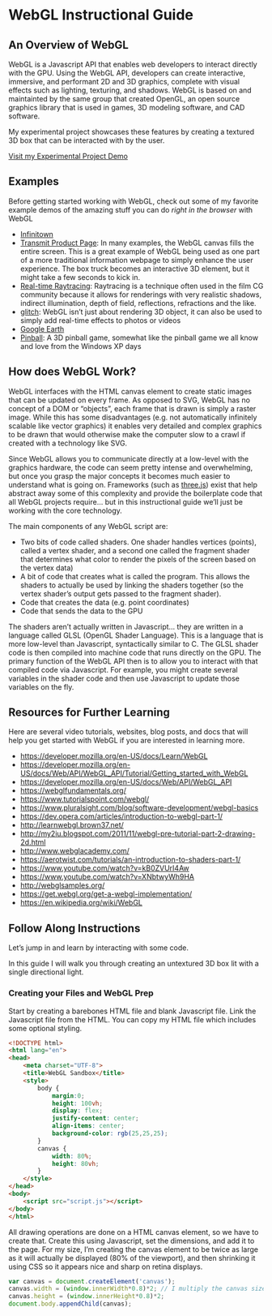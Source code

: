 # WebGL Instructional Guide

## An Overview of WebGL

WebGL is a Javascript API that enables web developers to interact directly with the GPU. Using the WebGL API, developers can create interactive, immersive, and performant 2D and 3D graphics, complete with visual effects such as lighting, texturing, and shadows. WebGL is based on and maintainted by the same group that created OpenGL, an open source graphics library that is used in games, 3D modeling software, and CAD software.

My experimental project showcases these features by creating a textured 3D box that can be interacted with by the user.

[Visit my Experimental Project Demo](https://albrechtnate.github.io/Web3PRO3-WebGL/sandbox.html)

## Examples

Before getting started working with WebGL, check out some of my favorite example demos of the amazing stuff you can do *right in the browser* with WebGL
- [Infinitown](https://demos.littleworkshop.fr/infinitown)
- [Transmit Product Page](https://panic.com/transmit/): In many examples, the WebGL canvas fills the entire screen. This is a great example of WebGL being used as one part of a more traditional information webpage to simply enhance the user experience. The box truck becomes an interactive 3D element, but it might take a few seconds to kick in.
- [Real-time Raytracing](http://madebyevan.com/webgl-path-tracing/): Raytracing is a technique often used in the film CG community because it allows for renderings with very realistic shadows, indirect illumination, depth of field, reflections, refractions and the like.
- [glitch](http://ykob.github.io/sketch-threejs/sketch/glitch.html): WebGL isn’t just about rendering 3D object, it can also be used to simply add real-time effects to photos or videos
- [Google Earth](https://earth.google.com/web/@40.7410605,-73.9896986,64.9268077a,777.25097507d,35y,0h,45t,0r/data=ClYaVBJMCiUweDg5YzI1OWEzZjcxYzFmNjc6MHhkZTJhNjEyNWVkNzA0OTI2Gb_tCRLbXkRAIWj5yzhXf1LAKhFGbGF0aXJvbiBCdWlsZGluZxgCIAEoAigC)
- [Pinball](http://letsplay.ouigo.com/): A 3D pinball game, somewhat like the pinball game we all know and love from the Windows XP days

## How does WebGL Work?

WebGL interfaces with the HTML canvas element to create static images that can be updated on every frame. As opposed to SVG, WebGL has no concept of a DOM or “objects”, each frame that is drawn is simply a raster image. While this has some disadvantages (e.g. not automatically infinitely scalable like vector graphics) it enables very detailed and complex graphics to be drawn that would otherwise make the computer slow to a crawl if created with a technology like SVG.

Since WebGL allows you to communicate directly at a low-level with the graphics hardware, the code can seem pretty intense and overwhelming, but once you grasp the major concepts it becomes much easier to understand what is going on. Frameworks (such as [three.js](https://threejs.org)) exist that help abstract away some of this complexity and provide the boilerplate code that all WebGL projects require… but in this instructional guide we’ll just be working with the core technology.

The main components of any WebGL script are:
- Two bits of code called shaders. One shader handles vertices (points), called a vertex shader, and a second one called the fragment shader that determines what color to render the pixels of the screen based on the vertex data)
- A bit of code that creates what is called the program. This allows the shaders to actually be used by linking the shaders together (so the vertex shader’s output gets passed to the fragment shader).
- Code that creates the data (e.g. point coordinates)
- Code that sends the data to the GPU

The shaders aren’t actually written in Javascript… they are written in a language called GLSL (OpenGL Shader Language). This is a language that is more low-level than Javascript, syntactically similar to C. The GLSL shader code is then compiled into machine code that runs directly on the GPU. The primary function of the WebGL API then is to allow you to interact with that compiled code via Javascript. For example, you might create several variables in the shader code and then use Javascript to update those variables on the fly.

## Resources for Further Learning
Here are several video tutorials, websites, blog posts, and docs that will help you get started with WebGL if you are interested in learning more.
- https://developer.mozilla.org/en-US/docs/Learn/WebGL
- https://developer.mozilla.org/en-US/docs/Web/API/WebGL_API/Tutorial/Getting_started_with_WebGL
- https://developer.mozilla.org/en-US/docs/Web/API/WebGL_API
- https://webglfundamentals.org/
- https://www.tutorialspoint.com/webgl/
- https://www.pluralsight.com/blog/software-development/webgl-basics
- https://dev.opera.com/articles/introduction-to-webgl-part-1/
- http://learnwebgl.brown37.net/
- http://my2iu.blogspot.com/2011/11/webgl-pre-tutorial-part-2-drawing-2d.html
- http://www.webglacademy.com/
- https://aerotwist.com/tutorials/an-introduction-to-shaders-part-1/
- https://www.youtube.com/watch?v=kB0ZVUrI4Aw
- https://www.youtube.com/watch?v=XNbtwyWh9HA
- http://webglsamples.org/
- https://get.webgl.org/get-a-webgl-implementation/
- https://en.wikipedia.org/wiki/WebGL

## Follow Along Instructions

Let’s jump in and learn by interacting with some code.

In this guide I will walk you through creating an untextured 3D box lit with a single directional light.

### Creating your Files and WebGL Prep

Start by creating a barebones HTML file and blank Javascript file. Link the Javascript file from the HTML. You can copy my HTML file which includes some optional styling.

```html
<!DOCTYPE html>
<html lang="en">
<head>
	<meta charset="UTF-8">
	<title>WebGL Sandbox</title>
	<style>
		body {
			margin:0;
			height: 100vh;
			display: flex;
			justify-content: center;
			align-items: center;
			background-color: rgb(25,25,25);
		}
		canvas {
			width: 80%;
			height: 80vh;
		}
	</style>
</head>
<body>
	<script src="script.js"></script>
</body>
</html>
```

All drawing operations are done on a HTML canvas element, so we have to create that. Create this using Javascript, set the dimensions, and add it to the page. For my size, I’m creating the canvas element to be twice as large as it will actually be displayed (80% of the viewport), and then shrinking it using CSS so it appears nice and sharp on retina displays.

```javascript
var canvas = document.createElement('canvas');
canvas.width = (window.innerWidth*0.8)*2; // I multiply the canvas size by 2 and scale it down with CSS to effectively create a @2x graphic for my retina display
canvas.height = (window.innerHeight*0.8)*2;
document.body.appendChild(canvas);
```